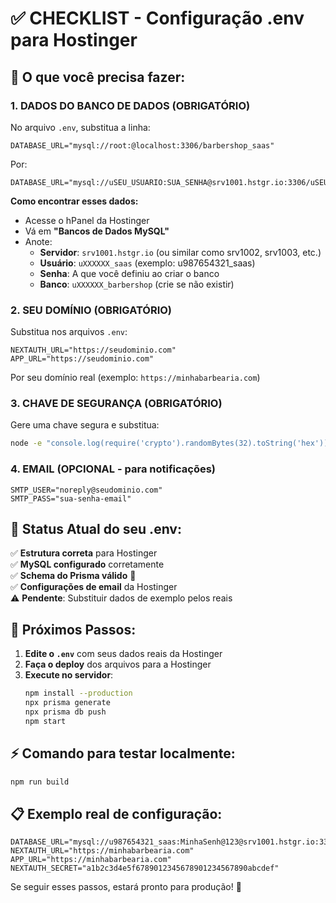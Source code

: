 # ✅ CHECKLIST - Configuração .env para Hostinger

## 🎯 O que você precisa fazer:

### 1. **DADOS DO BANCO DE DADOS** (OBRIGATÓRIO)
No arquivo `.env`, substitua a linha:
```env
DATABASE_URL="mysql://root:@localhost:3306/barbershop_saas"
```

Por:
```env
DATABASE_URL="mysql://uSEU_USUARIO:SUA_SENHA@srv1001.hstgr.io:3306/uSEU_USUARIO_barbershop"
```

**Como encontrar esses dados:**
- Acesse o hPanel da Hostinger
- Vá em **"Bancos de Dados MySQL"**
- Anote:
  - **Servidor**: `srv1001.hstgr.io` (ou similar como srv1002, srv1003, etc.)
  - **Usuário**: `uXXXXXX_saas` (exemplo: u987654321_saas)
  - **Senha**: A que você definiu ao criar o banco
  - **Banco**: `uXXXXXX_barbershop` (crie se não existir)

### 2. **SEU DOMÍNIO** (OBRIGATÓRIO)
Substitua nos arquivos `.env`:
```env
NEXTAUTH_URL="https://seudominio.com"
APP_URL="https://seudominio.com"
```
Por seu domínio real (exemplo: `https://minhabarbearia.com`)

### 3. **CHAVE DE SEGURANÇA** (OBRIGATÓRIO)
Gere uma chave segura e substitua:
```bash
node -e "console.log(require('crypto').randomBytes(32).toString('hex'))"
```

### 4. **EMAIL** (OPCIONAL - para notificações)
```env
SMTP_USER="noreply@seudominio.com"
SMTP_PASS="sua-senha-email"
```

## 🔧 Status Atual do seu .env:

✅ **Estrutura correta** para Hostinger  
✅ **MySQL configurado** corretamente  
✅ **Schema do Prisma válido** 🚀  
✅ **Configurações de email** da Hostinger  
⚠️ **Pendente**: Substituir dados de exemplo pelos reais

## 🚀 Próximos Passos:

1. **Edite o `.env`** com seus dados reais da Hostinger
2. **Faça o deploy** dos arquivos para a Hostinger
3. **Execute no servidor**:
   ```bash
   npm install --production
   npx prisma generate
   npx prisma db push
   npm start
   ```

## ⚡ Comando para testar localmente:
```bash
npm run build
```

## 📋 Exemplo real de configuração:
```env
DATABASE_URL="mysql://u987654321_saas:MinhaSenh@123@srv1001.hstgr.io:3306/u987654321_barbershop"
NEXTAUTH_URL="https://minhabarbearia.com"
APP_URL="https://minhabarbearia.com"
NEXTAUTH_SECRET="a1b2c3d4e5f6789012345678901234567890abcdef"
```

Se seguir esses passos, estará pronto para produção! 🎉
